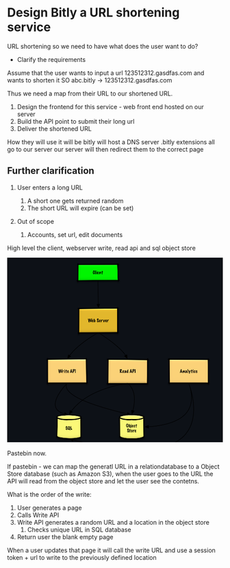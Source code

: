 # Design Bitly a URL shortening service

URL shortening so we need to have what does the user want to do?
- Clarify the requirements

Assume that the user wants to input a url 123512312.gasdfas.com and wants to shorten it SO
abc.bitly -> 123512312.gasdfas.com


Thus we need a map from their URL to our shortened URL. 

1. Design the frontend for this service - web front end hosted on our server
2. Build the API point to submit their long url
3. Deliver the shortened URL

How they will use it will be bitly will host a DNS server .bitly extensions all go to our server
our server will then redirect them to the correct page


## Further clarification
1. User enters a long URL
   1. A short one gets returned random
   2. The short URL will expire (can be set)

2. Out of scope
   1. Accounts, set url, edit documents

High level the client, webserver write, read api and sql object store

![alt text](image.png)

Pastebin now.


If pastebin - we can map the generatl URL in a relationdatabase to a Object Store database (such as Amazon S3), when the user goes to the URL the API will read from the object store and let the user see the contetns.


What is the order of the write:
1. User generates a page
2. Calls Write API
3. Write API generates a random URL and a location in the object store
   1. Checks unique URL in SQL database
4. Return user the blank empty page

When a user updates that page it will call the write URL and use a session token + url to write to the previously defined location